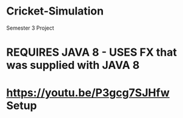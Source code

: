 # Cricket-Simulation
Semester 3 Project

# REQUIRES JAVA 8 - USES FX that was supplied with JAVA 8
# https://youtu.be/P3gcg7SJHfw Setup
